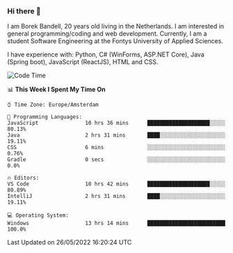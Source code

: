 ### Hi there 👋

I am Borek Bandell, 20 years old living in the Netherlands. I am interested in general programming/coding and web development. Currently, I am a student Software Engineering at the Fontys University of Applied Sciences.

I have experience with: Python, C# (WinForms, ASP.NET Core), Java (Spring boot), JavaScript (ReactJS), HTML and CSS.

<!--START_SECTION:waka-->
![Code Time](http://img.shields.io/badge/Code%20Time-157%20hrs%2034%20mins-blue)

📊 **This Week I Spent My Time On** 

```text
⌚︎ Time Zone: Europe/Amsterdam

💬 Programming Languages: 
JavaScript               10 hrs 36 mins      ████████████████████░░░░░   80.13% 
Java                     2 hrs 31 mins       ████░░░░░░░░░░░░░░░░░░░░░   19.11% 
CSS                      6 mins              ░░░░░░░░░░░░░░░░░░░░░░░░░   0.76% 
Gradle                   0 secs              ░░░░░░░░░░░░░░░░░░░░░░░░░   0.0%

🔥 Editors: 
VS Code                  10 hrs 42 mins      ████████████████████░░░░░   80.89% 
IntelliJ                 2 hrs 31 mins       ████░░░░░░░░░░░░░░░░░░░░░   19.11%

💻 Operating System: 
Windows                  13 hrs 14 mins      █████████████████████████   100.0%

```


 Last Updated on 26/05/2022 16:20:24 UTC
<!--END_SECTION:waka-->

<!--**tcBorek2002/tcBorek2002** is a ✨ _special_ ✨ repository because its `README.md` (this file) appears on your GitHub profile.

Here are some ideas to get you started:

- 🔭 I’m currently working on ...
- 🌱 I’m currently learning ...
- 👯 I’m looking to collaborate on ...
- 🤔 I’m looking for help with ...
- 💬 Ask me about ...
- 📫 How to reach me: ...
- 😄 Pronouns: ...
- ⚡ Fun fact: ...
-->

